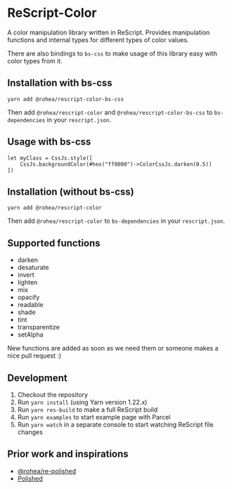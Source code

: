 # ReScript-Color

A color manipulation library written in ReScript. Provides manipulation functions and internal types for different types of color values.

There are also bindings to `bs-css` to make usage of this library easy with color types from it.

## Installation with bs-css

```
yarn add @rohea/rescript-color-bs-css
```

Then add `@rohea/rescript-color` and `@rohea/rescript-color-bs-css` to `bs-dependencies` in your `rescript.json`.

## Usage with bs-css

```
let myClass = CssJs.style([
    CssJs.backgroundColor(#hex("ff0000")->ColorCssJs.darken(0.5))
])
```

## Installation (without bs-css)

```
yarn add @rohea/rescript-color
```

Then add `@rohea/rescript-color` to `bs-dependencies` in your `rescript.json`.

## Supported functions

- darken
- desaturate
- invert
- lighten
- mix
- opacify
- readable
- shade
- tint
- transparentize
- setAlpha

New functions are added as soon as we need them or someone makes a nice pull request :)

## Development

1. Checkout the repository
2. Run `yarn install` (using Yarn version 1.22.x)
3. Run `yarn res-build` to make a full ReScript build
4. Run `yarn examples` to start example page with Parcel
5. Run `yarn watch` in a separate console to start watching ReScript file changes

## Prior work and inspirations

- [@rohea/re-polished]()
- [Polished](https://polished.js.org/)
